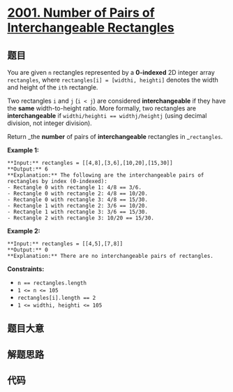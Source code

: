# [2001. Number of Pairs of Interchangeable Rectangles](https://leetcode.com/problems/number-of-pairs-of-interchangeable-rectangles)

## 题目

You are given `n` rectangles represented by a **0-indexed** 2D integer array
`rectangles`, where `rectangles[i] = [widthi, heighti]` denotes the width and
height of the `ith` rectangle.

Two rectangles `i` and `j` (`i < j`) are considered **interchangeable** if
they have the **same** width-to-height ratio. More formally, two rectangles
are **interchangeable** if `widthi/heighti == widthj/heightj` (using decimal
division, not integer division).

Return _the **number** of pairs of **interchangeable** rectangles in
_`rectangles`.



**Example 1:**

    
    
    **Input:** rectangles = [[4,8],[3,6],[10,20],[15,30]]
    **Output:** 6
    **Explanation:** The following are the interchangeable pairs of rectangles by index (0-indexed):
    - Rectangle 0 with rectangle 1: 4/8 == 3/6.
    - Rectangle 0 with rectangle 2: 4/8 == 10/20.
    - Rectangle 0 with rectangle 3: 4/8 == 15/30.
    - Rectangle 1 with rectangle 2: 3/6 == 10/20.
    - Rectangle 1 with rectangle 3: 3/6 == 15/30.
    - Rectangle 2 with rectangle 3: 10/20 == 15/30.
    

**Example 2:**

    
    
    **Input:** rectangles = [[4,5],[7,8]]
    **Output:** 0
    **Explanation:** There are no interchangeable pairs of rectangles.
    



**Constraints:**

  * `n == rectangles.length`
  * `1 <= n <= 105`
  * `rectangles[i].length == 2`
  * `1 <= widthi, heighti <= 105`


## 题目大意

## 解题思路

## 代码

```javascript

```
